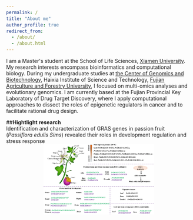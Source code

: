 ```yaml
---
permalink: /
title: "About me"
author_profile: true
redirect_from: 
  - /about/
  - /about.html
---
```


I am a Master's student at the School of Life Sciences, [Xiamen University](https://www.xmu.edu.cn/). My research interests encompass bioinformatics and computational biology. During my undergraduate studies at [the Center of Genomics and Biotechnology](https://genome.fafu.edu.cn/), Haixia Institute of Science and Technology, [Fujian Agriculture and Forestry University](https://www.fafu.edu.cn/), I focused on multi-omics analyses and evolutionary genomics. I am currently based at the Fujian Provincial Key Laboratory of Drug Target Discovery, where I apply computational approaches to dissect the roles of epigenetic regulators in cancer and to facilitate rational drug design.

##**Hightlight research**
<br />
Identification and characterization of GRAS genes in passion fruit (<i>Passiflora edulis Sims</i>) revealed their roles in development regulation and stress response
<br />
<img src="/_pages/PeGRAS.png" alt="avatar" width="300" style="display:block;margin:auto;">
